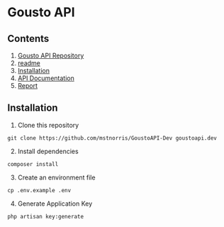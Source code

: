 # Gousto API

## Contents

1. [Gousto API Repository](https://github.com/mstnorris/GoustoAPI-Dev)
2. [readme](readme.md)
3. [Installation](installation.md)
4. [API Documentation](instructions.md)
5. [Report](report.md) 

## Installation



1. Clone this repository

```
git clone https://github.com/mstnorris/GoustoAPI-Dev goustoapi.dev
```

2. Install dependencies

```
composer install
```

3. Create an environment file

```
cp .env.example .env
```

4. Generate Application Key

```
php artisan key:generate
```